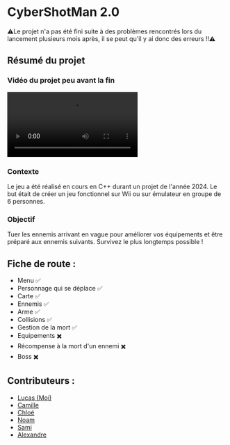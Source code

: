 # CyberShotMan 2.0
⚠️Le projet n'a pas été fini suite à des problèmes rencontrés lors du lancement plusieurs mois après, il se peut qu'il y ai donc des erreurs !!⚠️

## Résumé du projet
### Vidéo du projet peu avant la fin
![](/video.mp4 "Vidéo du projet")
### Contexte 
Le jeu a été réalisé en cours en C++ durant un projet de l'année 2024. Le but était de créer un jeu fonctionnel sur Wii ou sur émulateur en groupe de 6 personnes. 
### Objectif
Tuer les ennemis arrivant en vague pour améliorer vos équipements et être préparé aux ennemis suivants.
Survivez le plus longtemps possible !

## Fiche de route : 
- Menu ✅
- Personnage qui se déplace ✅
- Carte ✅
- Ennemis ✅
- Arme ✅
- Collisions ✅
- Gestion de la mort ✅
- Equipements ✖️
- Récompense à la mort d'un ennemi ✖️
- Boss ✖️

## Contributeurs :
- [Lucas (Moi)](https://github.com/Speeckby)
- [Camille]()
- [Chloé](https://github.com/cloqtn)
- [Noam](https://github.com/noam120606)
- [Sami](https://github.com/jaajjj)
- [Alexandre](https://github.com/Taksy01)
